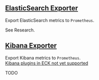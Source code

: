 ## [ElasticSearch Exporter](https://github.com/justwatchcom/elasticsearch_exporter)

Export ElasticSearch metrics to `Prometheus`.  

See Research.  

## [Kibana Exporter](https://github.com/pjhampton/kibana-prometheus-exporter)

Export Kibana metrics to `Prometheus`.  
[Kibana plugins in ECK not yet supported](https://discuss.elastic.co/t/trouble-installing-kibana-plugin/207984)

TODO
